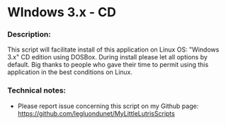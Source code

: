# WIndows 3.x - CD

### Description:
This script will facilitate install of this application on Linux OS:
"Windows 3.x" CD edition using DOSBox.
During install please let all options by default.
Big thanks to people who gave their time to permit using this application in the best conditions on Linux.

### Technical notes:
- Please report issue concerning this script on my Github page:
https://github.com/legluondunet/MyLittleLutrisScripts
